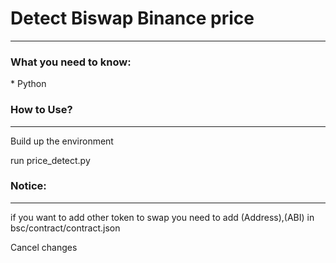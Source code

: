 <h1>Detect Biswap Binance price</h1>
<hr>
<h3>What you need to know:</h3>
* Python
<h3>How to Use?</h3>
<hr>
<p>Build up the environment</p>
<p>run price_detect.py</p>
<h3>Notice:</h3>
<hr>
<p>if you want to add other token to swap you need to add (Address),(ABI) in bsc/contract/contract.json</p>

Cancel changes
